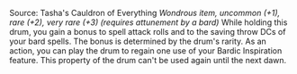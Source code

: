 Source: Tasha's Cauldron of Everything
*Wondrous item, uncommon (+1), rare (+2), very rare (+3) (requires attunement by a bard)*
While holding this drum, you gain a bonus to spell attack rolls and to the saving throw DCs of your bard spells. The bonus is determined by the drum's rarity.
As an action, you can play the drum to regain one use of your Bardic Inspiration feature. This property of the drum can't be used again until the next dawn.